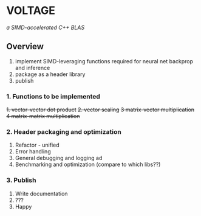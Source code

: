 # VOLTAGE 
*a SIMD-accelerated C++ BLAS*

## Overview
1. implement SIMD-leveraging functions required for neural net backprop and inference
2. package as a header library
3. publish

###  1. Functions to be implemented
~~1. vector-vector dot product~~
~~2. vector scaling~~
~~3 matrix-vector multiplication~~
~~4 matrix-matrix multiplication~~
### 2. Header packaging and optimization
1. Refactor - unified
2. Error handling
3. General debugging and logging ad
4. Benchmarking and optimization (compare to which libs??)
### 3. Publish
1. Write documentation
2. ???
3. Happy
